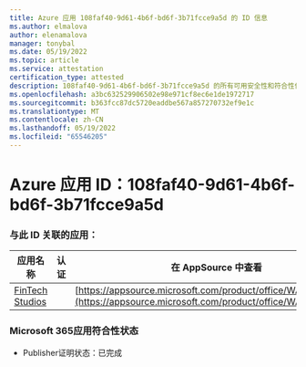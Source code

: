 ```yaml
---
title: Azure 应用 108faf40-9d61-4b6f-bd6f-3b71fcce9a5d 的 ID 信息
ms.author: elmalova
author: elenamalova
manager: tonybal
ms.date: 05/19/2022
ms.topic: article
ms.service: attestation
certification_type: attested
description: 108faf40-9d61-4b6f-bd6f-3b71fcce9a5d 的所有可用安全性和符合性信息。
ms.openlocfilehash: a3bc632529906502e98e971cf8ec6e1de1972717
ms.sourcegitcommit: b363fcc87dc5720eaddbe567a857270732ef9e1c
ms.translationtype: MT
ms.contentlocale: zh-CN
ms.lasthandoff: 05/19/2022
ms.locfileid: "65546205"
---
```

# <a name="azure-app-id-108faf40-9d61-4b6f-bd6f-3b71fcce9a5d"></a>Azure 应用 ID：108faf40-9d61-4b6f-bd6f-3b71fcce9a5d


### <a name="apps-associated-with-this-id"></a>与此 ID 关联的应用：
| **应用名称** | **认证** | **在 AppSource 中查看** |
|--------------|---------------|-----------------------|
| [FinTech Studios](../forward/WA200003969.md) |  | [https://appsource.microsoft.com/product/office/WA200003969](https://appsource.microsoft.com/product/office/WA200003969) |

### <a name="microsoft-365-app-compliance-status"></a>Microsoft 365应用符合性状态
- Publisher证明状态：已完成

